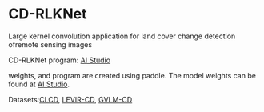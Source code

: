 # CD-RLKNet
Large kernel convolution application for land cover change detection ofremote sensing images

CD-RLKNet program: [AI Studio](https://aistudio.baidu.com/projectdetail/7437309?sUid=285037&shared=1&ts=1723101644955)

weights, and program are created using paddle.
The model weights can be found at [AI Studio](https://aistudio.baidu.com/datasetdetail/264150).

Datasets:[CLCD](https://aistudio.baidu.com/datasetdetail/246718), [LEVIR-CD](https://aistudio.baidu.com/datasetdetail/245594), [GVLM-CD](https://aistudio.baidu.com/datasetdetail/245593)


